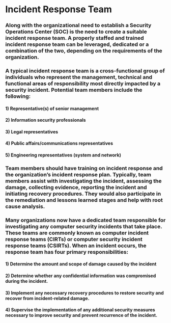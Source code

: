 # Incident Response Team

### Along with the organizational need to establish a Security Operations Center (SOC) is the need to create a suitable incident response team. A properly staffed and trained incident response team can be leveraged, dedicated or a combination of the two, depending on the requirements of the organization. 

### A typical incident response team is a cross-functional group of individuals who represent the management, technical and functional areas of responsibility most directly impacted by a security incident. Potential team members include the following:

#### 1) Representative(s) of senior management

#### 2) Information security professionals

#### 3) Legal representatives

#### 4) Public affairs/communications representatives

#### 5) Engineering representatives (system and network)

### Team members should have training on incident response and the organization’s incident response plan. Typically, team members assist with investigating the incident, assessing the damage, collecting evidence, reporting the incident and initiating recovery procedures. They would also participate in the remediation and lessons learned stages and help with root cause analysis.

### Many organizations now have a dedicated team responsible for investigating any computer security incidents that take place. These teams are commonly known as computer incident response teams (CIRTs) or computer security incident response teams (CSIRTs). When an incident occurs, the response team has four primary responsibilities:

#### 1) Determine the amount and scope of damage caused by the incident

#### 2) Determine whether any confidential information was compromised during the incident.

#### 3) Implement any necessary recovery procedures to restore security and recover from incident-related damage.

#### 4) Supervise the implementation of any additional security measures necessary to improve security and prevent recurrence of the incident.


